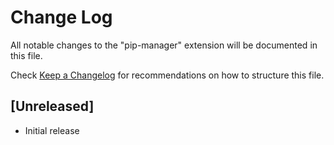 # Change Log

All notable changes to the "pip-manager" extension will be documented in this file.

Check [Keep a Changelog](http://keepachangelog.com/) for recommendations on how to structure this file.

## [Unreleased]

- Initial release